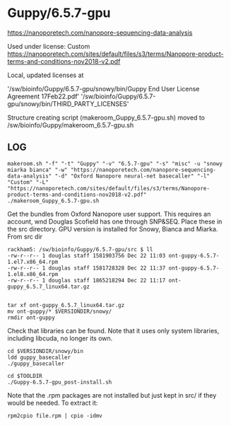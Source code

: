Guppy/6.5.7-gpu
===============

<https://nanoporetech.com/nanopore-sequencing-data-analysis>

Used under license:
Custom
<https://nanoporetech.com/sites/default/files/s3/terms/Nanopore-product-terms-and-conditions-nov2018-v2.pdf>

Local, updated licenses at

'/sw/bioinfo/Guppy/6.5.7-gpu/snowy/bin/Guppy End User License Agreement 17Feb22.pdf'
'/sw/bioinfo/Guppy/6.5.7-gpu/snowy/bin/THIRD_PARTY_LICENSES'

Structure creating script (makeroom_Guppy_6.5.7-gpu.sh) moved to /sw/bioinfo/Guppy/makeroom_6.5.7-gpu.sh

LOG
---

    makeroom.sh "-f" "-t" "Guppy" "-v" "6.5.7-gpu" "-s" "misc" -u "snowy miarka bianca" "-w" "https://nanoporetech.com/nanopore-sequencing-data-analysis" "-d" "Oxford Nanopore neural-net basecaller" "-l" "Custom" "-L" "https://nanoporetech.com/sites/default/files/s3/terms/Nanopore-product-terms-and-conditions-nov2018-v2.pdf"
    ./makeroom_Guppy_6.5.7-gpu.sh


Get the bundles from Oxford Nanopore user support. This requires an account,
wnd Douglas Scofield has one through SNP&SEQ.  Place these in the src
directory. GPU version is installed for Snowy, Bianca and Miarka. From src dir

    rackham5: /sw/bioinfo/Guppy/6.5.7-gpu/src $ ll
    -rw-r--r-- 1 douglas staff 1581903756 Dec 22 11:03 ont-guppy-6.5.7-1.el7.x86_64.rpm
    -rw-r--r-- 1 douglas staff 1581728328 Dec 22 11:37 ont-guppy-6.5.7-1.el8.x86_64.rpm
    -rw-r--r-- 1 douglas staff 1865218294 Dec 22 11:17 ont-guppy_6.5.7_linux64.tar.gz


    tar xf ont-guppy_6.5.7_linux64.tar.gz 
    mv ont-guppy/* $VERSIONDIR/snowy/
    rmdir ont-guppy

Check that libraries can be found. Note that it uses only system libraries,
including libcuda, no longer its own.

    cd $VERSIONDIR/snowy/bin
    ldd guppy_basecaller
    ./guppy_basecaller

    cd $TOOLDIR
    ./Guppy-6.5.7-gpu_post-install.sh 


Note that the .rpm packages are not installed but just kept in src/ if they
would be needed. To extract it:

    rpm2cpio file.rpm | cpio -idmv


